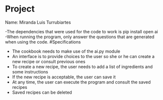 # Project
Name: Miranda Luis Turrubiartes

-The dependencies that were used for the code to work is pip install open ai
-When running the program, only answer the questions that are generated when using the code.
#Specifications
- The cookbook needs to make use of the ai.py module
- An interface is to provide choices to the user so she or he can create a new recipe or consult previous
ones
- To create a new recipe, the user needs to add a list of ingredients and some instructions
- If the new recipe is acceptable, the user can save it
- At any time, the user can execute the program and consult the saved recipes
- Saved recipes can be deleted
